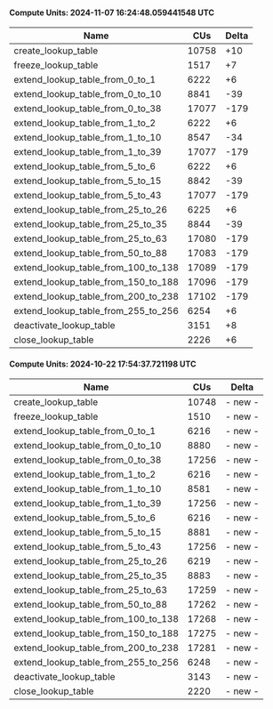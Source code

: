 #### Compute Units: 2024-11-07 16:24:48.059441548 UTC

| Name | CUs | Delta |
|------|------|-------|
| create_lookup_table | 10758 | +10 |
| freeze_lookup_table | 1517 | +7 |
| extend_lookup_table_from_0_to_1 | 6222 | +6 |
| extend_lookup_table_from_0_to_10 | 8841 | -39 |
| extend_lookup_table_from_0_to_38 | 17077 | -179 |
| extend_lookup_table_from_1_to_2 | 6222 | +6 |
| extend_lookup_table_from_1_to_10 | 8547 | -34 |
| extend_lookup_table_from_1_to_39 | 17077 | -179 |
| extend_lookup_table_from_5_to_6 | 6222 | +6 |
| extend_lookup_table_from_5_to_15 | 8842 | -39 |
| extend_lookup_table_from_5_to_43 | 17077 | -179 |
| extend_lookup_table_from_25_to_26 | 6225 | +6 |
| extend_lookup_table_from_25_to_35 | 8844 | -39 |
| extend_lookup_table_from_25_to_63 | 17080 | -179 |
| extend_lookup_table_from_50_to_88 | 17083 | -179 |
| extend_lookup_table_from_100_to_138 | 17089 | -179 |
| extend_lookup_table_from_150_to_188 | 17096 | -179 |
| extend_lookup_table_from_200_to_238 | 17102 | -179 |
| extend_lookup_table_from_255_to_256 | 6254 | +6 |
| deactivate_lookup_table | 3151 | +8 |
| close_lookup_table | 2226 | +6 |

#### Compute Units: 2024-10-22 17:54:37.721198 UTC

| Name | CUs | Delta |
|------|------|-------|
| create_lookup_table | 10748 | - new - |
| freeze_lookup_table | 1510 | - new - |
| extend_lookup_table_from_0_to_1 | 6216 | - new - |
| extend_lookup_table_from_0_to_10 | 8880 | - new - |
| extend_lookup_table_from_0_to_38 | 17256 | - new - |
| extend_lookup_table_from_1_to_2 | 6216 | - new - |
| extend_lookup_table_from_1_to_10 | 8581 | - new - |
| extend_lookup_table_from_1_to_39 | 17256 | - new - |
| extend_lookup_table_from_5_to_6 | 6216 | - new - |
| extend_lookup_table_from_5_to_15 | 8881 | - new - |
| extend_lookup_table_from_5_to_43 | 17256 | - new - |
| extend_lookup_table_from_25_to_26 | 6219 | - new - |
| extend_lookup_table_from_25_to_35 | 8883 | - new - |
| extend_lookup_table_from_25_to_63 | 17259 | - new - |
| extend_lookup_table_from_50_to_88 | 17262 | - new - |
| extend_lookup_table_from_100_to_138 | 17268 | - new - |
| extend_lookup_table_from_150_to_188 | 17275 | - new - |
| extend_lookup_table_from_200_to_238 | 17281 | - new - |
| extend_lookup_table_from_255_to_256 | 6248 | - new - |
| deactivate_lookup_table | 3143 | - new - |
| close_lookup_table | 2220 | - new - |

